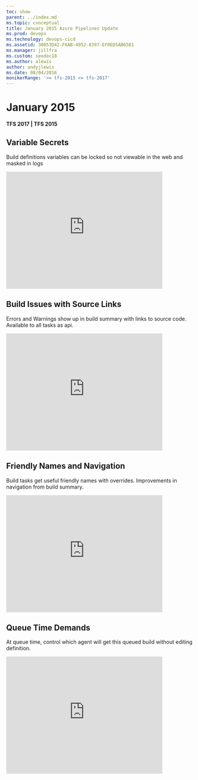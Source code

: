 ```yaml
---
toc: show
parent: ../index.md
ms.topic: conceptual
title: January 2015 Azure Pipelines Update
ms.prod: devops
ms.technology: devops-cicd
ms.assetid: 30053D42-F6AB-4952-8397-EF0ED5AB6581
ms.manager: jillfra
ms.custom: seodec18
ms.author: alewis
author: andyjlewis
ms.date: 08/04/2016
monikerRange: '>= tfs-2015 <= tfs-2017'
---
```



# January 2015

**TFS 2017 | TFS 2015**

## Variable Secrets

Build definitions variables can be locked so not viewable in the web and masked in logs

<iframe width="420" height="315" src="https://www.youtube.com/embed/90-Pa_EwOvk" frameborder="0" allowfullscreen="true"></iframe>
 
## Build Issues with Source Links

Errors and Warnings show up in build summary with links to source code. Available to all tasks as api.

<iframe width="420" height="315" src="https://www.youtube.com/embed/ZISvtGw_oGI" frameborder="0" allowfullscreen="true"></iframe>
 
## Friendly Names and Navigation

Build tasks get useful friendly names with overrides. Improvements in navigation from build summary.

<iframe width="420" height="315" src="https://www.youtube.com/embed/UBdv145hkFc" frameborder="0" allowfullscreen="true"></iframe>
 
## Queue Time Demands

At queue time, control which agent will get this queued build without editing definition.

<iframe width="420" height="315" src="https://www.youtube.com/embed/yLsqHdVGc8g" frameborder="0" allowfullscreen="true"></iframe>
